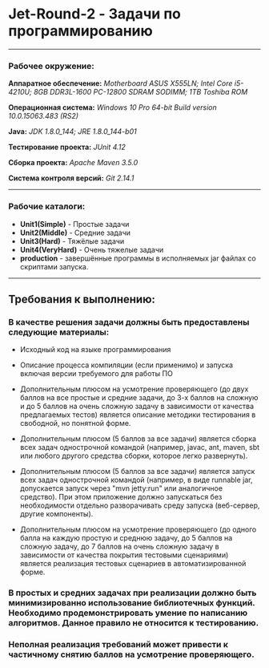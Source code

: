 # Jet-Round-2 - Задачи по программированию
___

### Рабочее окружение:
**Аппаратное обеспечение:** _Motherboard ASUS X555LN;_ _Intel Core i5-4210U;_ _8GB DDR3L-1600 PC-12800 SDRAM SODIMM;_ _1TB Toshiba ROM_

**Операционная система:** _Windows 10 Pro 64-bit Build version 10.0.15063.483 (RS2)_

**Java:** _JDK 1.8.0_144;_ _JRE 1.8.0_144-b01_

**Тестирование проекта:** _JUnit 4.12_

**Сборка проекта:** _Apache Maven 3.5.0_

**Система контроля версий:** _Git 2.14.1_
___

### Рабочие каталоги:
* **Unit1(Simple)** - Простые задачи
* **Unit2(Middle)** - Средние задачи
* **Unit3(Hard)** - Тяжёлые задачи
* **Unit4(VeryHard)** - Очень тяжелые задачи
* **production** - завершённые программы в исполняемых jar файлах со скриптами запуска.

___

## Требования к выполнению:

### В качестве решения задачи должны быть предоставлены следующие материалы:
- Исходный код на языке программирования

- Описание процесса компиляции (если применимо) и запуска включая версии требуемого
для работы ПО

- Дополнительным плюсом на усмотрение проверяющего (до двух баллов на все простые и
средние задачи, до 3-х баллов на сложную и до 5 баллов на очень сложную задачу в
зависимости от качества предлагаемых тестов) является описание методики тестирования
в свободной, но понятной форме.

- Дополнительным плюсом (5 баллов за все задачи) является сборка всех задач
однострочной командой (например, javac, ant, maven, sbt или любого другого средства
сборки, которое легко развернуть).

- Дополнительным плюсом (5 баллов за все задачи) является запуск всех задач
однострочной командой (например, в виде runnable jar, допускается запуск через
"mvn jetty:run" или аналогичное средство). При этом приложение должно запускаться без необходимости
отдельно разворачивать среду запуска (веб-сервер, другие компоненты).

- Дополнительным плюсом на усмотрение проверяющего (до одного балла на каждую
простую и среднюю задачу, до 5 баллов на сложную задачу, до 7 баллов на очень сложную
задачу в зависимости от качества покрытия тестовыми сценариями) является реализация
тестовых сценариев в автоматизированной форме.

### В простых и средних задачах при реализации должно быть минимизированно использование библиотечных функций. Необходимо продемонстрировать умение по написанию алгоритмов. Данное правило не относится к тестированию.

### Неполная реализация требований может привести к частичному снятию баллов на усмотрение проверяющего.
